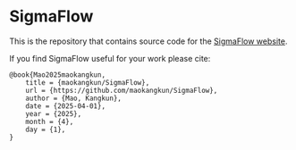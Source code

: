 # SigmaFlow

This is the repository that contains source code for the [SigmaFlow website](https://sigmaflows.github.io/).

If you find SigmaFlow useful for your work please cite:

```
@book{Mao2025maokangkun,
	title = {maokangkun/SigmaFlow},
	url = {https://github.com/maokangkun/SigmaFlow},
	author = {Mao, Kangkun},
	date = {2025-04-01},
	year = {2025},
	month = {4},
	day = {1},
}
```